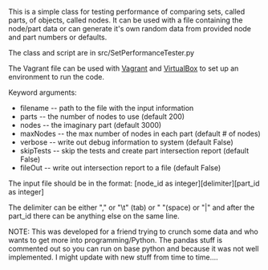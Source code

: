 This is a simple class for testing performance of comparing sets, called parts, of objects, called nodes. It can be used with a file containing the node/part data or can generate it's own random data from provided node and part numbers or defaults.

The class and script are in src/SetPerformanceTester.py

The Vagrant file can be used with [Vagrant](http://www.vagrantup.com/) and [VirtualBox](https://www.virtualbox.org/) to set up an environment to run the code.

Keyword arguments:
* filename -- path to the file with the input information
* parts -- the number of nodes to use (default 200)
* nodes -- the imaginary part (default 3000)
* maxNodes -- the max number of nodes in each part (default # of nodes)
* verbose -- write out debug information to system (default False)
* skipTests -- skip the tests and create part intersection report (default False)
* fileOut -- write out intersection report to a file (default False)

The input file should be in the format: [node_id as integer][delimiter][part_id as integer]

The delimiter can be either  "," or  "\t" (tab) or " "(space) or "|" and after the part_id there can be anything else on the same line.


NOTE: This was developed for a friend trying to crunch some data and who wants to get more into programming/Python. The pandas stuff is commented out so you can run on base python and because it was not well implemented. I might update with new stuff from time to time....



